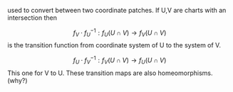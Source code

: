 used to convert between two coordinate patches. If U,V are charts with an intersection then 

$$f_V\cdot f^{-1}_U : f_{U}(U \cap V) \to f_V(U \cap V)$$ is the transition function from coordinate system of U to the system of V.

$$f_U \cdot f^{-1}_V : f_V(U \cap V) \to f_U(U \cap V)$$
This one for V to U.
These transition maps are also homeomorphisms.(why?)